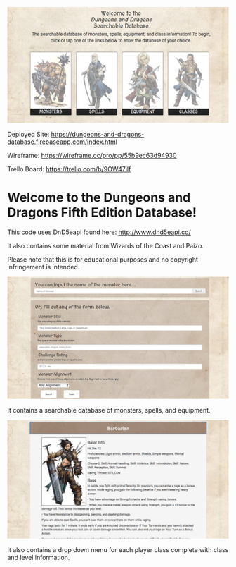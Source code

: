 ![Image](assets/images/SSHome.png)

Deployed Site: https://dungeons-and-dragons-database.firebaseapp.com/index.html

Wireframe: https://wireframe.cc/pro/pp/55b9ec63d94930

Trello Board: https://trello.com/b/9OW47ilf

# Welcome to the Dungeons and Dragons Fifth Edition Database!


This code uses DnD5eapi found here: http://www.dnd5eapi.co/

It also contains some material from Wizards of the Coast and Paizo.

Please note that this is for educational purposes and no copyright infringement is intended.

![Image](assets/images/SSMonsterSearch.png)

It contains a searchable database of monsters, spells, and equipment.

![Image](assets/images/SSClassPage.png)

It also contains a drop down menu for each player class complete with class and level information.
